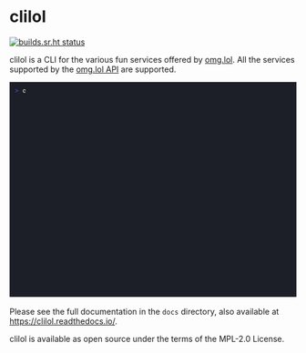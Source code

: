 # clilol

[![builds.sr.ht status](https://builds.sr.ht/~mcornick/clilol.svg)](https://builds.sr.ht/~mcornick/clilol?)

clilol is a CLI for the various fun services offered by
[omg.lol](https://omg.lol/). All the services supported by the [omg.lol
API](https://api.omg.lol) are supported.

![Screenshot](docs/clilol.gif "Screenshot")

Please see the full documentation in the `docs` directory, also
available at https://clilol.readthedocs.io/.

clilol is available as open source under the terms of the MPL-2.0
License.
